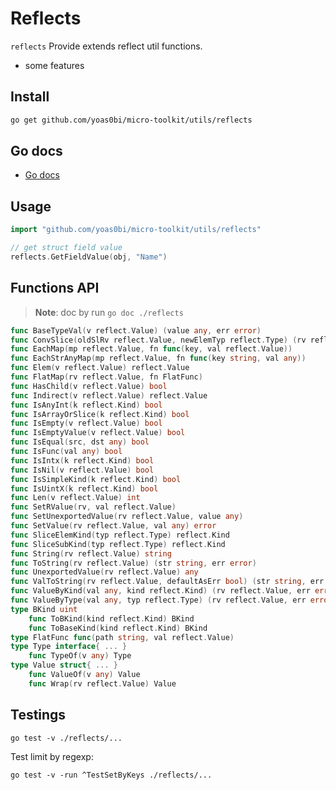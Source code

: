 # Reflects

`reflects` Provide extends reflect util functions.

- some features

## Install

```bash
go get github.com/yoas0bi/micro-toolkit/utils/reflects
```

## Go docs

- [Go docs](https://pkg.go.dev/github.com/yoas0bi/micro-toolkit/utils/reflects)

## Usage

```go
import "github.com/yoas0bi/micro-toolkit/utils/reflects"

// get struct field value
reflects.GetFieldValue(obj, "Name")
```

## Functions API

> **Note**: doc by run `go doc ./reflects`

```go
func BaseTypeVal(v reflect.Value) (value any, err error)
func ConvSlice(oldSlRv reflect.Value, newElemTyp reflect.Type) (rv reflect.Value, err error)
func EachMap(mp reflect.Value, fn func(key, val reflect.Value))
func EachStrAnyMap(mp reflect.Value, fn func(key string, val any))
func Elem(v reflect.Value) reflect.Value
func FlatMap(rv reflect.Value, fn FlatFunc)
func HasChild(v reflect.Value) bool
func Indirect(v reflect.Value) reflect.Value
func IsAnyInt(k reflect.Kind) bool
func IsArrayOrSlice(k reflect.Kind) bool
func IsEmpty(v reflect.Value) bool
func IsEmptyValue(v reflect.Value) bool
func IsEqual(src, dst any) bool
func IsFunc(val any) bool
func IsIntx(k reflect.Kind) bool
func IsNil(v reflect.Value) bool
func IsSimpleKind(k reflect.Kind) bool
func IsUintX(k reflect.Kind) bool
func Len(v reflect.Value) int
func SetRValue(rv, val reflect.Value)
func SetUnexportedValue(rv reflect.Value, value any)
func SetValue(rv reflect.Value, val any) error
func SliceElemKind(typ reflect.Type) reflect.Kind
func SliceSubKind(typ reflect.Type) reflect.Kind
func String(rv reflect.Value) string
func ToString(rv reflect.Value) (str string, err error)
func UnexportedValue(rv reflect.Value) any
func ValToString(rv reflect.Value, defaultAsErr bool) (str string, err error)
func ValueByKind(val any, kind reflect.Kind) (rv reflect.Value, err error)
func ValueByType(val any, typ reflect.Type) (rv reflect.Value, err error)
type BKind uint
    func ToBKind(kind reflect.Kind) BKind
    func ToBaseKind(kind reflect.Kind) BKind
type FlatFunc func(path string, val reflect.Value)
type Type interface{ ... }
    func TypeOf(v any) Type
type Value struct{ ... }
    func ValueOf(v any) Value
    func Wrap(rv reflect.Value) Value
```

## Testings

```shell
go test -v ./reflects/...
```

Test limit by regexp:

```shell
go test -v -run ^TestSetByKeys ./reflects/...
```
